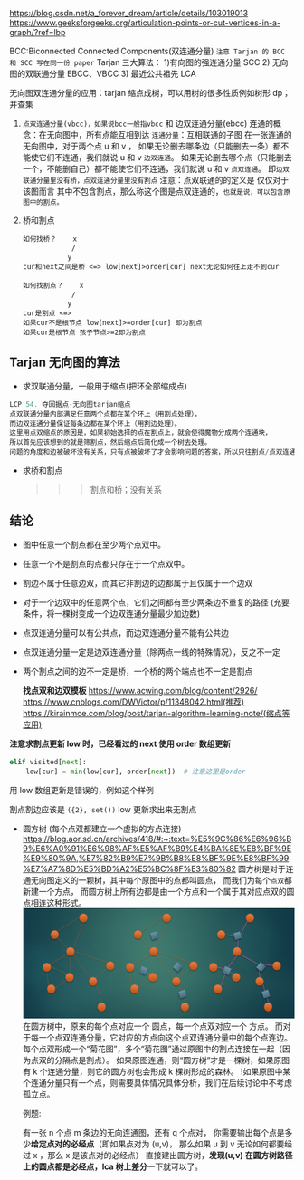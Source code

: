 https://blog.csdn.net/a_forever_dream/article/details/103019013
https://www.geeksforgeeks.org/articulation-points-or-cut-vertices-in-a-graph/?ref=lbp

BCC:Biconnected Connected Components(双连通分量)
`注意 Tarjan 的 BCC 和 SCC 写在同一份 paper`
Tarjan 三大算法： 1)有向图的强连通分量 SCC 2) 无向图的双联通分量 EBCC、VBCC 3) 最近公共祖先 LCA

无向图双连通分量的应用：tarjan 缩点成树，可以用树的很多性质例如树形 dp；并查集

1. `点双连通分量(vbcc)，如果说bcc一般指vbcc` 和 边双连通分量(ebcc)
   连通的概念：在无向图中，所有点能互相到达
   `连通分量`：互相联通的子图
   在一张连通的无向图中，对于两个点 u 和 v ，
   如果无论删去哪条边（只能删去一条）都不能使它们不连通，我们就说 u 和 v `边双连通`。
   如果无论删去哪个点（只能删去一个，不能删自己）都不能使它们不连通，我们就说 u 和 v `点双连通`。
   即`边双联通分量里没有桥，点双连通分量里没有割点`
   注意：点双联通的的定义是 仅仅对于该图而言 其中不包含割点，那么称这个图是点双连通的，`也就是说，可以包含原图中的割点。`
2. 桥和割点

   ```
   如何找桥？    x
               /
              y
   cur和next之间是桥 <=> low[next]>order[cur] next无论如何往上走不到cur

   如何找割点？    x
               /
              y
   cur是割点 <=>
   如果cur不是根节点 low[next]>=order[cur] 即为割点
   如果cur是根节点 孩子节点>=2即为割点
   ```

## Tarjan 无向图的算法

- 求双联通分量，一般用于缩点(把环全部缩成点)

```py
LCP 54. 夺回据点-无向图tarjan缩点
点双联通分量内部满足任意两个点都在某个环上（用割点处理），
而边双连通分量保证每条边都在某个环上（用割边处理）。
这里用点双缩点的原因是，如果初始选择的点在割点上，就会使得魔物分成两个连通块，
所以首先应该想到的就是筛割点，然后缩点后简化成一个树去处理。
问题的角度和边被破坏没有关系，只有点被破坏了才会影响问题的答案，所以只往割点/点双连通分量去考虑
```

- 求桥和割点
  > > > 割点和桥；没有关系

## 结论

- 图中任意一个割点都在至少两个点双中。
- 任意一个不是割点的点都只存在于一个点双中。
- 割边不属于任意边双，而其它非割边的边都属于且仅属于一个边双
- 对于一个边双中的任意两个点，它们之间都有至少两条边不重复的路径 (充要条件，将一棵树变成一个边双连通分量最少加边数)
- 点双连通分量可以有公共点，而边双连通分量不能有公共边
- 点双连通分量一定是边双连通分量（除两点一线的特殊情况），反之不一定
- 两个割点之间的边不一定是桥，一个桥的两个端点也不一定是割点

  **找点双和边双模板**
  https://www.acwing.com/blog/content/2926/
  https://www.cnblogs.com/DWVictor/p/11348042.html(推荐)
  https://kirainmoe.com/blog/post/tarjan-algorithm-learning-note/(缩点等应用)

**注意求割点更新 low 时，已经看过的 next 使用 order 数组更新**

```Python
elif visited[next]:
    low[cur] = min(low[cur], order[next])  # 注意这里是order
```

用 low 数组更新是错误的，例如这个样例

<!-- [[0,1],[0,2],[1,2],[2,5],[2,4],[3,4],[3,5],[4,5]] -->

割点割边应该是 `({2}, set())`
low 更新求出来无割点

- 圆方树 (每个点双都建立一个虚拟的方点连接)
  https://blog.aor.sd.cn/archives/418/#:~:text=%E5%9C%86%E6%96%B9%E6%A0%91%E6%98%AF%E5%AF%B9%E4%BA%8E%E8%BF%9E%E9%80%9A,%E7%82%B9%E7%9B%B8%E8%BF%9E%E8%BF%99%E7%A7%8D%E5%BD%A2%E5%BC%8F%E3%80%82
  圆方树是对于连通无向图定义的一颗树，其中每个原图中的点都叫圆点，
  而我们为每个`点双`都新建一个方点，
  而圆方树上所有边都是由一个方点和一个属于其对应点双的圆点相连这种形式。
  ![1663289537367](image/note/1663289537367.png)
  在圆方树中，原来的每个点对应一个 圆点，每一个点双对应一个 方点。
  而对于每一个点双连通分量，它对应的方点向这个点双连通分量中的每个点连边。
  每个点双形成一个“菊花图”，多个“菊花图”通过原图中的割点连接在一起（因为点双的分隔点是割点）。
  如果原图连通，则“圆方树”才是一棵树，如果原图有 k 个连通分量，则它的圆方树也会形成 k 棵树形成的森林。
  !如果原图中某个连通分量只有一个点，则需要具体情况具体分析，我们在后续讨论中不考虑孤立点。

  例题:

  有一张 n 个点 m 条边的无向连通图，还有 q 个点对，
  你需要输出每个点是多少**给定点对的必经点**（即如果点对为 (u,v)，
  那么如果 u 到 v 无论如何都要经过 x ，那么 x 是该点对的必经点）
  直接建出圆方树，**发现(u,v) 在圆方树路径上的圆点都是必经点，lca 树上差分**一下就可以了。
